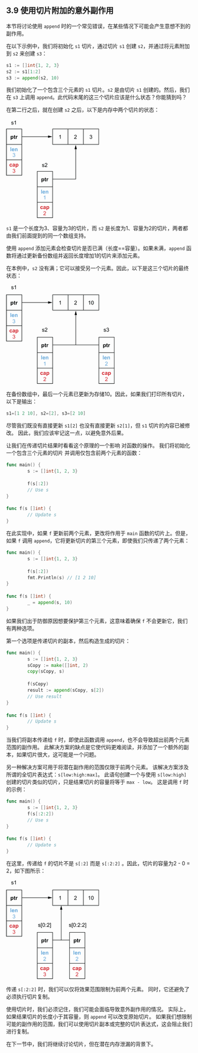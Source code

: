 ## 3.9 使用切片附加的意外副作用

本节将讨论使用 `append` 时的一个常见错误，在某些情况下可能会产生意想不到的副作用。

在以下示例中，我们将初始化 `s1` 切片，通过切片 `s1` 创建 `s2`，并通过将元素附加到 `s2` 来创建 `s3`：

```go
s1 := []int{1, 2, 3}
s2 := s1[1:2]
s3 := append(s2, 10)
```

我们初始化了一个包含三个元素的 `s1` 切片。`s2` 是由切片 `s1` 创建的。然后，我们在 `s3` 上调用 `append`。此代码末尾的这三个切片应该是什么状态？你能猜到吗？

在第二行之后，就在创建 `s2` 之后，以下是内存中两个切片的状态：

![](../images/16.png)

`s1` 是一个长度为3、容量为3的切片，而 `s2` 是长度为1、容量为2的切片，两者都由我们前面提到的同一个数组支持。

使用 `append` 添加元素会检查切片是否已满（长度==容量）。如果未满，`append` 函数将通过更新备份数组并返回长度增加1的切片来添加元素。

在本例中，`s2` 没有满；它可以接受另一个元素。因此，以下是这三个切片的最终状态：

![](../images/17.png)

在备份数组中，最后一个元素已更新为存储10。因此，如果我们打印所有切片，以下是输出：

```go
s1=[1 2 10], s2=[2], s3=[2 10]
```

尽管我们既没有直接更新 `s1[2]` 也没有直接更新 `s2[1]`，但 `s1` 切片的内容已被修改。 因此，我们应该牢记这一点，以避免意外后果。

让我们在传递切片结果时看看这个原理的一个影响
对函数的操作。 我们将初始化一个包含三个元素的切片
并调用仅包含前两个元素的函数：

```go
func main() {
        s := []int{1, 2, 3}

        f(s[:2])
        // Use s
}

func f(s []int) {
        // Update s
}
```

在此实现中，如果 `f` 更新前两个元素，更改将作用于 `main` 函数的切片上。但是，如果 `f` 调用 `append`，它将更新切片的第三个元素，即使我们只传递了两个元素：

```go
func main() {
        s := []int{1, 2, 3}

        f(s[:2])
        fmt.Println(s) // [1 2 10]
}

func f(s []int) {
        _ = append(s, 10)
}
```

如果我们出于防御原因想要保护第三个元素，这意味着确保 `f` 不会更新它，我们有两种选项。

第一个选项是传递切片的副本，然后构造生成的切片：

```go
func main() {
        s := []int{1, 2, 3}
        sCopy := make([]int, 2)
        copy(sCopy, s)

        f(sCopy)
        result := append(sCopy, s[2])
        // Use result
}

func f(s []int) {
        // Update s
}
```

当我们将副本传递给 `f` 时，即使此函数调用 `append`，也不会导致超出前两个元素范围的副作用。 此解决方案的缺点是它使代码更难阅读，并添加了一个额外的副本，如果切片很大，这可能是一个问题。

另一种解决方案可用于将潜在副作用的范围仅限于前两个元素。 该解决方案涉及所谓的全切片表达式：`s[low:high:max]`。 此语句创建一个与使用 `s[low:high]` 创建的切片类似的切片，只是结果切片的容量将等于 `max - low`。 这是调用 `f` 时的示例：

```go
func main() {
        s := []int{1, 2, 3}
        f(s[:2:2])
        // Use s
}

func f(s []int) {
        // Update s
}
```

在这里，传递给 `f` 的切片不是 `s[:2]` 而是 `s[:2:2]` 。因此，切片的容量为2 - 0 = 2，如下图所示：

![](../images/18.png)

传递 `s[:2:2]` 时，我们可以仅将效果范围限制为前两个元素。 同时，它还避免了必须执行切片复制。

使用切片时，我们必须记住，我们可能会面临导致意外副作用的情况。 实际上，如果结果切片的长度小于其容量，则 `append` 可以改变原始切片。 如果我们想限制可能的副作用的范围，我们可以使用切片副本或完整的切片表达式，这会阻止我们进行复制。

在下一节中，我们将继续讨论切片，但在潜在内存泄漏的背景下。